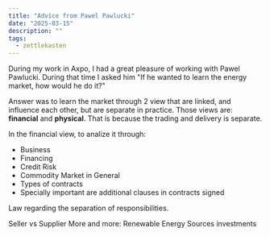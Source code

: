 ```yaml
---
title: "Advice from Pawel Pawlucki"
date: "2025-03-15"
description: ""
tags:
  - zettlekasten
---
```


During my work in Axpo, I had a great pleasure of working with Pawel Pawlucki.
During that time I asked him "If he wanted to learn the energy market, how would he do it?"

Answer was to learn the market through 2 view that are linked, and influence
each other, but are separate in practice. Those views are: **financial** and **physical**.
That is because the trading and delivery is separate.

In the financial view, to analize it through:

- Business
- Financing
- Credit Risk
- Commodity Market in General
- Types of contracts
- Specially important are additional clauses in contracts signed

Law regarding the separation of responsibilities.

Seller vs Supplier
More and more: Renewable Energy Sources investments



